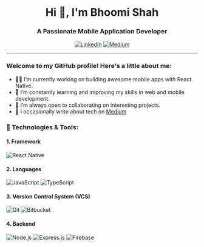 <!-- Heading and Introduction -->
<h1 align="center">Hi 👋, I'm Bhoomi Shah</h1>
<h3 align="center">A Passionate Mobile Application Developer</h3>

<!-- Social Links -->
<p align="center">
  <a href="https://linkedin.com/in/bhoomishah21" target="_blank"><img src="https://img.shields.io/badge/LinkedIn-%230077B5?style=flat&logo=linkedin&logoColor=white" alt="LinkedIn"></a>
  <a href="https://medium.com/@shahbhoomi21520" target="_blank"><img src="https://img.shields.io/badge/Medium-%23000000?style=flat&logo=medium&logoColor=white" alt="Medium"></a>
</p>
<hr>

### Welcome to my GitHub profile! Here's a little about me:

- 👨‍💻 I’m currently working on building awesome mobile apps with React Native.
- 🌱 I’m constantly learning and improving my skills in web and mobile development.
- 🤝 I’m always open to collaborating on interesting projects.
- 📝 I occasionally write about tech on [Medium](https://medium.com/@shahbhoomi21520)

### 🔧 Technologies & Tools:

#### 1. Framework
![React Native](https://img.shields.io/badge/React_Native-20232A?style=flat&logo=react&logoColor=61DAFB)

#### 2. Languages
![JavaScript](https://img.shields.io/badge/JavaScript-F7DF1E?style=flat&logo=javascript&logoColor=black)
![TypeScript](https://img.shields.io/badge/TypeScript-007ACC?style=flat&logo=typescript&logoColor=white)

#### 3. Version Control System (VCS)
![Git](https://img.shields.io/badge/Git-F05032?style=flat&logo=git&logoColor=white)
![Bitbucket](https://img.shields.io/badge/Bitbucket-0052CC?style=flat&logo=bitbucket&logoColor=white)

#### 4. Backend
![Node.js](https://img.shields.io/badge/Node.js-43853D?style=flat&logo=node.js&logoColor=white)
![Express.js](https://img.shields.io/badge/Express.js-000000?style=flat&logo=express&logoColor=white)
![Firebase](https://img.shields.io/badge/Firebase-FFCA28?style=flat&logo=firebase&logoColor=black)

